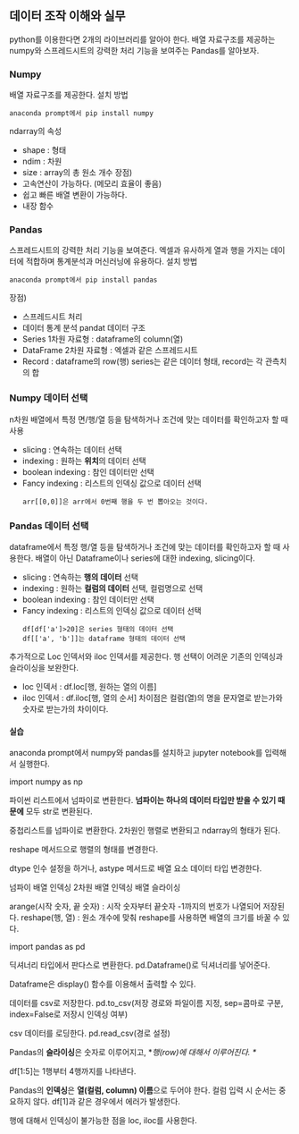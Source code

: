 <h2 id="데이터-조작-이해와-실무">데이터 조작 이해와 실무</h2>
<p>python를 이용한다면 2개의 라이브러리를 알아야 한다. 배열 자료구조를 제공하는 numpy와 스프레드시트의 강력한 처리 기능을 보여주는 Pandas를 알아보자.</p>
<h3 id="numpy">Numpy</h3>
<p>배열 자료구조를 제공한다. 
설치 방법</p>
<pre><code>anaconda prompt에서 pip install numpy</code></pre><p>ndarray의 속성</p>
<ul>
<li>shape : 형태</li>
<li>ndim : 차원</li>
<li>size : array의 총 원소 개수
장점)</li>
<li>고속연산이 가능하다. (메모리 효율이 좋음)</li>
<li>쉽고 빠른 배열 변환이 가능하다.</li>
<li>내장 함수</li>
</ul>
<h3 id="pandas">Pandas</h3>
<p>스프레드시트의 강력한 처리 기능을 보여준다. 엑셀과 유사하게 열과 행을 가지는 데이터에 적합하며 통계분석과 머신러닝에 유용하다.
설치 방법</p>
<pre><code>anaconda prompt에서 pip install pandas</code></pre><p>장점)</p>
<ul>
<li>스프레드시트 처리</li>
<li>데이터 통계 분석
pandat 데이터 구조</li>
<li>Series 1차원 자료형 : dataframe의 column(열)</li>
<li>DataFrame 2차원 자료형 : 엑셀과 같은 스프레드시트</li>
<li>Record : dataframe의 row(행)
series는 같은 데이터 형태, record는 각 관측치의 합</li>
</ul>
<h3 id="numpy-데이터-선택">Numpy 데이터 선택</h3>
<p>n차원 배열에서 특정 면/행/열 등을 탐색하거나 조건에 맞는 데이터를 확인하고자 할 때 사용</p>
<ul>
<li>slicing : 연속하는 데이터 선택</li>
<li>indexing : 원하는 <strong>위치</strong>의 데이터 선택</li>
<li>boolean indexing : 참인 데이터만 선택</li>
<li>Fancy indexing : 리스트의 인덱싱 값으로 데이터 선택<pre><code>arr[[0,0]]은 arr에서 0번째 행을 두 번 뽑아오는 것이다.</code></pre></li>
</ul>
<h3 id="pandas-데이터-선택">Pandas 데이터 선택</h3>
<p>dataframe에서 특정 행/열 등을 탐색하거나 조건에 맞는 데이터를 확인하고자 할 때 사용한다. 배열이 아닌 Dataframe이나 series에 대한 indexing, slicing이다. </p>
<ul>
<li>slicing : 연속하는 <strong>행의 데이터</strong> 선택</li>
<li>indexing : 원하는 <strong>컬럼의 데이터</strong> 선택, 컬럼명으로 선택</li>
<li>boolean indexing : 참인 데이터만 선택</li>
<li>Fancy indexing : 리스트의 인덱싱 값으로 데이터 선택<pre><code>df[df['a']&gt;20]은 series 형태의 데이터 선택
df[['a', 'b']]는 dataframe 형태의 데이터 선택</code></pre></li>
</ul>
<p>추가적으로 Loc 인덱서와 iloc 인덱서를 제공한다. 행 선택이 어려운 기존의 인덱싱과 슬라이싱을 보완한다. </p>
<ul>
<li>loc 인덱서 : df.loc[행, 원하는 열의 이름]</li>
<li>iloc 인덱서 : df.iloc[행, 열의 순서]
차이점은 컬럼(열)의 명을 문자열로 받는가와 숫자로 받는가의 차이이다. </li>
</ul>
<h4 id="실습">실습</h4>
<p>anaconda prompt에서 numpy와 pandas를 설치하고 jupyter notebook를 입력해서 실행한다. </p>
<p>import numpy as np</p>
<p>파이썬 리스트에서 넘파이로 변환한다. <strong>넘파이는 하나의 데이터 타입만 받을 수 있기 때문에</strong> 모두 str로 변환된다. </p>
<p>중첩리스트를 넘파이로 변환한다. 2차원인 행렬로 변환되고 ndarray의 형태가 된다. </p>
<p>reshape 메서드으로 행렬의 형태를 변경한다. </p>
<p>dtype 인수 설정을 하거나, astype 메서드로 배열 요소 데이터 타입 변경한다.</p>
<p>넘파이 배열 인덱싱
2차원 배열 인덱싱
배열 슬라이싱</p>
<p>arange(시작 숫자, 끝 숫자) : 시작 숫자부터 끝숫자 -1까지의 번호가 나열되어 저장된다. 
reshape(행, 열) : 원소 개수에 맞춰 reshape를 사용하면 배열의 크기를 바꿀 수 있다. </p>
<p>import pandas as pd</p>
<p>딕셔너리 타입에서 판다스로 변환한다. pd.Dataframe()로 딕셔너리를 넣어준다. </p>
<p>Dataframe은 display() 함수를 이용해서 출력할 수 있다. </p>
<p>데이터를 csv로 저장한다. pd.to_csv(저장 경로와 파일이름 지정, sep=콤마로 구분, index=False로 저장시 인덱싱 여부)</p>
<p>csv 데이터를 로딩한다. pd.read_csv(경로 설정)</p>
<p>Pandas의 <strong>슬라이싱</strong>은 숫자로 이루어지고, *<em>행(row)에 대해서 이루어진다. *</em></p>
<p>df[1:5]는 1행부터 4행까지를 나타낸다. </p>
<p>Pandas의 <strong>인덱싱</strong>은 <strong>열(컬럼, column) 이름</strong>으로 두어야 한다. 컬럼 입력 시 순서는 중요하지 않다. df[1]과 같은 경우에서 에러가 발생한다. 
<img alt="" src="https://velog.velcdn.com/images/ehekaanldk/post/b60e758d-df25-422d-8eea-61774310c146/image.png" /></p>
<p>행에 대해서 인덱싱이 불가능한 점을 loc, iloc를 사용한다. </p>